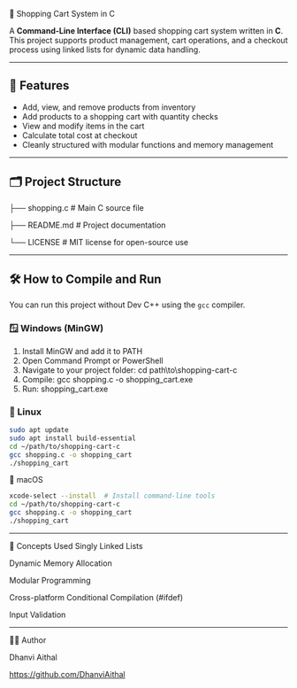 🛒 Shopping Cart System in C

A **Command-Line Interface (CLI)** based shopping cart system written in **C**. This project supports product management, cart operations, and a checkout process using linked lists for dynamic data handling.

---

## 🚀 Features

- Add, view, and remove products from inventory
- Add products to a shopping cart with quantity checks
- View and modify items in the cart
- Calculate total cost at checkout
- Cleanly structured with modular functions and memory management

---
## 🗂️ Project Structure
├── shopping.c # Main C source file

├── README.md # Project documentation

└── LICENSE # MIT license for open-source use

---

## 🛠️ How to Compile and Run

You can run this project without Dev C++ using the `gcc` compiler.

### 🪟 Windows (MinGW)

1. Install MinGW and add it to PATH
2. Open Command Prompt or PowerShell
3. Navigate to your project folder:
   cd path\to\shopping-cart-c
4. Compile:
   gcc shopping.c -o shopping_cart.exe
5. Run:
   shopping_cart.exe


### 🐧 Linux

```bash
sudo apt update
sudo apt install build-essential
cd ~/path/to/shopping-cart-c
gcc shopping.c -o shopping_cart
./shopping_cart
```
🍏 macOS
```bash
xcode-select --install  # Install command-line tools
cd ~/path/to/shopping-cart-c
gcc shopping.c -o shopping_cart
./shopping_cart
```
---
🧠 Concepts Used
Singly Linked Lists

Dynamic Memory Allocation

Modular Programming

Cross-platform Conditional Compilation (#ifdef)

Input Validation

---
🙋‍♂️ Author

Dhanvi Aithal

https://github.com/DhanviAithal
